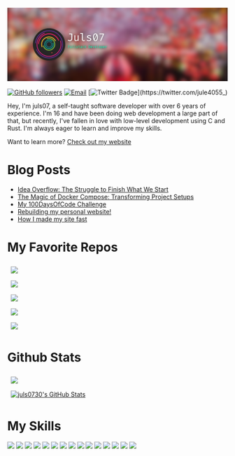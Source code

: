 [![juls07's GitHub Banner](./assets/GithhubHeader-v2.png)](https://juls07.dev)

[![GitHub followers](https://img.shields.io/github/followers/juls0730?label=Follow&style=social)](https://github.com/juls07/?tab=follow)
[![Email](https://img.shields.io/badge/juls07@juls07.dev-c14438?style=social&logo=Gmail&logoColor=red&link=mailto:juls07@juls07.dev)](mailto:juls07@juls07.dev)
[![Twitter Badge](https://img.shields.io/twitter/follow/julie4055_)](https://twitter.com/jule4055_)

Hey, I'm juls07, a self-taught software developer with over 6 years of experience. I'm 16 and have been doing web development a large part of that, but recently, I've fallen in love with low-level development using C and Rust. I'm always eager to learn and improve my skills.

Want to learn more? [Check out my website](https://juls07.dev)

# Blog Posts
<!-- BLOG-POST-LIST:START -->
- [Idea Overflow: The Struggle to Finish What We Start](https://juls07.dev/blog/idea-overflow)
- [The Magic of Docker Compose: Transforming Project Setups](https://juls07.dev/blog/magic-of-docker-compose)
- [My 100DaysOfCode Challenge](https://juls07.dev/blog/100daysofcode-challenge)
- [Rebuilding my personal website!](https://juls07.dev/blog/portfolio-site-rebuild)
- [How I made my site fast](https://juls07.dev/blog/how-i-made-my-site-fast)
<!-- BLOG-POST-LIST:END --> 

<!-- Repos -->
# My Favorite Repos

<a href="https://github.com/juls0730/juls07.dev">
  <img align="center" style="margin:0.5rem" src="https://github-readme-stats.vercel.app/api/pin/?username=juls0730&repo=juls07.dev&title_color=fff&text_color=fafafa&icon_color=4AB197&bg_color=191819&hide_border=true" />
</a>

<br />

<a href="https://github.com/juls0730/zqdgr">
  <img align="center" style="margin:0.5rem" src="https://github-readme-stats.vercel.app/api/pin/?username=juls0730&repo=zqdgr&title_color=fff&text_color=fafafa&icon_color=4AB197&bg_color=191819&hide_border=true" />
</a>

<br />

<a href="https://github.com/juls0730/filething">
  <img align="center" style="margin:0.5rem" src="https://github-readme-stats.vercel.app/api/pin/?username=juls0730&repo=filething&title_color=fff&text_color=fafafa&icon_color=4AB197&bg_color=191819&hide_border=true" />
</a>

<br />

<a href="https://github.com/juls0730/passport">
  <img align="center" style="margin:0.5rem" src="https://github-readme-stats.vercel.app/api/pin/?username=juls0730&repo=passport&title_color=fff&text_color=fafafa&icon_color=4AB197&bg_color=191819&hide_border=true" />
</a>

<br />

<a href="https://github.com/juls0730/CappuccinOS">
  <img align="center" style="margin:0.5rem" src="https://github-readme-stats.vercel.app/api/pin/?username=juls0730&repo=CappuccinOS&title_color=fff&text_color=fafafa&icon_color=4AB197&bg_color=191819&hide_border=true" />
</a>



<!-- Stats -->

# Github Stats
<a href="https://github.com/juls0730">
  <img align="center" style="margin:0.5rem" src="https://github-readme-stats.vercel.app/api/top-langs/?username=juls0730&hide=html,css&title_color=fff&text_color=fafafa&icon_color=4AB197&bg_color=191819&exclude_repo=100DaysOfCode&hide_border=true" />
</a>

<br/>

<a href="https://github.com/juls0730">
  <img align="center" style="margin:0.5rem" src="https://github-readme-stats.vercel.app/api?username=juls0730&show_icons=true&line_height=27&count_private=true&title_color=fff&text_color=fafafa&icon_color=4AB197&bg_color=191819&ring_color=be123c&hide_border=true" alt="juls0730's GitHub Stats" />
</a>

# My Skills
![](https://img.shields.io/badge/Rust-informational?style=flat&logo=Rust&color=27272A)
![](https://img.shields.io/badge/C-informational?style=flat&logo=C&color=27272A)
![](https://img.shields.io/badge/Crystal-informational?style=flat&logo=Crystal&color=27272A)
![](https://img.shields.io/badge/Vue-informational?style=flat&logo=vue.js&color=27272A)
![](https://img.shields.io/badge/Ruby_On_Rails-informational?style=flat&logo=rubyonrails&logoColor=CC0000&color=27272A)
![](https://img.shields.io/badge/React-informational?style=flat&logo=react&color=27272A)
![](https://img.shields.io/badge/JavaScript-informational?style=flat&logo=javascript&color=27272A)
![](https://img.shields.io/badge/TypeScript-informational?style=flat&logo=typescript&color=27272A)
![](https://img.shields.io/badge/Postgresql-informational?style=flat&logo=postgresql&color=27272A)
![](https://img.shields.io/badge/Tailwind-informational?style=flat&logo=Tailwind-CSS&logoColor=06B6D4&color=27272A)
![](https://img.shields.io/badge/Figma-informational?style=flat&logo=figma&color=27272A)
![](https://img.shields.io/badge/PHP-informational?style=flat&logo=php&color=27272A)
![](https://img.shields.io/badge/CSS-informational?style=flat&logo=css3&logoColor=1572B6&color=27272A)
![](https://img.shields.io/badge/Sass-informational?style=flat&logo=Sass&logoColor=CC6699&color=27272A)
![](https://img.shields.io/badge/GIMP-informational?style=flat&logo=Gimp&color=27272A)
